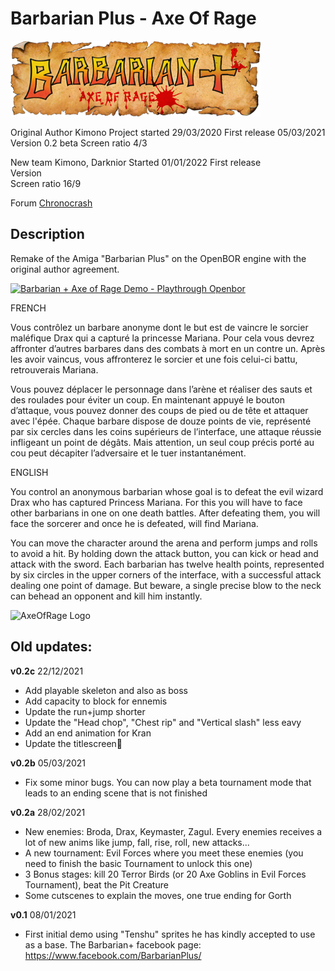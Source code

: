 # Barbarian Plus - Axe Of Rage


![AxeOfRage Logo](_art/logo.png)


Original Author	Kimono
Project started 29/03/2020
First release   05/03/2021
Version         0.2 beta
Screen ratio    4/3

New team        Kimono, Darknior
Started		01/01/2022
First release	
Version		
Screen ratio	16/9

Forum		[Chronocrash](https://www.chronocrash.com/forum/index.php?threads/barbarian-axe-of-rage.4343/)


## Description

Remake of the Amiga "Barbarian Plus" on the OpenBOR engine with the original author agreement.


[![Barbarian + Axe of Rage Demo - Playthrough Openbor](https://i.ytimg.com/vi/g8IZhLvGI2Y/maxresdefault.jpg)](https://www.youtube.com/watch?v=g8IZhLvGI2Y "Barbarian + Axe of Rage Demo - Playthrough Openbor")


FRENCH

Vous contrôlez un barbare anonyme dont le but est de vaincre le sorcier maléfique Drax qui a capturé la princesse Mariana. Pour cela vous devrez affronter d’autres barbares dans des combats à mort en un contre un. Après les avoir vaincus, vous affronterez le sorcier et une fois celui-ci battu, retrouverais Mariana.

Vous pouvez déplacer le personnage dans l’arène et réaliser des sauts et des roulades pour éviter un coup. En maintenant appuyé le bouton d’attaque, vous pouvez donner des coups de pied ou de tête et attaquer avec l'épée. Chaque barbare dispose de douze points de vie, représenté par six cercles dans les coins supérieurs de l’interface, une attaque réussie infligeant un point de dégâts. Mais attention, un seul coup précis porté au cou peut décapiter l’adversaire et le tuer instantanément.

ENGLISH

You control an anonymous barbarian whose goal is to defeat the evil wizard Drax who has captured Princess Mariana. For this you will have to face other barbarians in one on one death battles. After defeating them, you will face the sorcerer and once he is defeated, will find Mariana.

You can move the character around the arena and perform jumps and rolls to avoid a hit. By holding down the attack button, you can kick or head and attack with the sword. Each barbarian has twelve health points, represented by six circles in the upper corners of the interface, with a successful attack dealing one point of damage. But beware, a single precise blow to the neck can behead an opponent and kill him instantly.


![AxeOfRage Logo](_art/boxfront.png)


## Old updates:

**v0.2c**
22/12/2021

- Add playable skeleton and also as boss
- Add capacity to block for ennemis
- Update the run+jump shorter
- Update the "Head chop", "Chest rip" and "Vertical slash" less eavy
- Add an end animation for Kran
- Update the titlescreen🙂

**v0.2b**
05/03/2021

- Fix some minor bugs. You can now play a beta tournament mode that leads to an ending scene that is not finished

**v0.2a**
28/02/2021

- New enemies: Broda, Drax, Keymaster, Zagul. Every enemies receives a lot of new anims like jump, fall, rise, roll, new attacks... 
- A new tournament: Evil Forces where you meet these enemies (you need to finish the basic Tournament to unlock this one)
- 3 Bonus stages: kill 20 Terror Birds (or 20 Axe Goblins in Evil Forces Tournament), beat the Pit Creature
- Some cutscenes to explain the moves, one true ending for Gorth

**v0.1**
08/01/2021

- First initial demo using "Tenshu" sprites he has kindly accepted to use as a base.
The Barbarian+ facebook page: https://www.facebook.com/BarbarianPlus/

